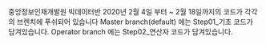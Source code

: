 중앙정보인재개발원 빅데이터반 2020년 2월 4일 부터 ~ 2월 18일까지의 코드가 각각의 브렌치에 푸쉬되어 있습니다
Master branch(default) 에는 Step01_기초 코드가 담겨있습니다.
Operator branch 에는 Step02_연산자 코드가 담겨있습니다.
